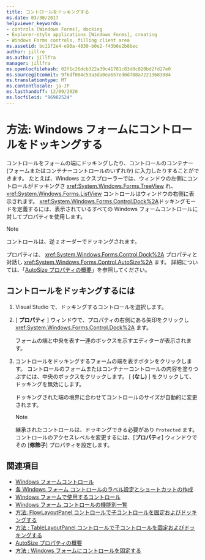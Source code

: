 ```yaml
---
title: コントロールをドッキングする
ms.date: 03/30/2017
helpviewer_keywords:
- controls [Windows Forms], docking
- Explorer-style applications [Windows Forms], creating
- Windows Forms controls, filling client area
ms.assetid: bc11f2e4-e90a-4830-b0e2-f43b6e2b8bec
author: jillre
ms.author: jillfra
manager: jillfra
ms.openlocfilehash: 02f1c26dcb322a39c41781c83d8c820bd2fd27e0
ms.sourcegitcommit: 9f6df084c53a3da0ea657ed0d708a72213683084
ms.translationtype: MT
ms.contentlocale: ja-JP
ms.lasthandoff: 12/09/2020
ms.locfileid: "96982524"
---
```

# <a name="how-to-dock-controls-on-windows-forms"></a>方法: Windows フォームにコントロールをドッキングする

コントロールをフォームの端にドッキングしたり、コントロールのコンテナー (フォームまたはコンテナーコントロールのいずれか) に入力したりすることができます。 たとえば、Windows エクスプローラーでは、ウィンドウの左側にコントロールがドッキングさ <xref:System.Windows.Forms.TreeView> れ、 <xref:System.Windows.Forms.ListView> コントロールはウィンドウの右側に表示されます。 <xref:System.Windows.Forms.Control.Dock%2A>ドッキングモードを定義するには、表示されているすべての Windows フォームコントロールに対してプロパティを使用します。

> [!NOTE]
> コントロールは、逆 z オーダーでドッキングされます。

プロパティは、 <xref:System.Windows.Forms.Control.Dock%2A> プロパティと対話し <xref:System.Windows.Forms.Control.AutoSize%2A> ます。 詳細については、「[AutoSize プロパティの概要](autosize-property-overview.md)」を参照してください。

## <a name="to-dock-a-control"></a>コントロールをドッキングするには

1. Visual Studio で、ドッキングするコントロールを選択します。

2. [ **プロパティ** ] ウィンドウで、プロパティの右側にある矢印をクリックし <xref:System.Windows.Forms.Control.Dock%2A> ます。

   フォームの端と中央を表す一連のボックスを示すエディターが表示されます。

3. コントロールをドッキングするフォームの端を表すボタンをクリックします。 コントロールのフォームまたはコンテナーコントロールの内容を塗りつぶすには、中央のボックスをクリックします。 [ **(なし)** ] をクリックして、ドッキングを無効にします。

   ドッキングされた端の境界に合わせてコントロールのサイズが自動的に変更されます。

   > [!NOTE]
   > 継承されたコントロールは、ドッキングできる必要があり `Protected` ます。 コントロールのアクセスレベルを変更するには、[**プロパティ**] ウィンドウでその [**修飾子**] プロパティを設定します。

## <a name="see-also"></a>関連項目

- [Windows フォームコントロール](index.md)
- [各 Windows フォーム コントロールのラベル設定とショートカットの作成](labeling-individual-windows-forms-controls-and-providing-shortcuts-to-them.md)
- [Windows フォームで使用するコントロール](controls-to-use-on-windows-forms.md)
- [Windows フォーム コントロールの機能別一覧](windows-forms-controls-by-function.md)
- [方法: FlowLayoutPanel コントロールで子コントロールを固定およびドッキングする](how-to-anchor-and-dock-child-controls-in-a-flowlayoutpanel-control.md)
- [方法 : TableLayoutPanel コントロールで子コントロールを固定およびドッキングする](how-to-anchor-and-dock-child-controls-in-a-tablelayoutpanel-control.md)
- [AutoSize プロパティの概要](autosize-property-overview.md)
- [方法 : Windows フォームにコントロールを固定する](how-to-anchor-controls-on-windows-forms.md)
